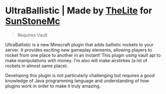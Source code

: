# UltraBallistic | Made by [TheLite](https://github.com/arkrafter/) for [SunStoneMc](http://sunstonesoft.com/)

> Requires Vault

UltraBallistic is a new Minecraft plugin that adds ballistic rockets to your server. It provides exciting new gameplay elements, allowing players to rocket from one place to another in an instant! This plugin using vault api to make manipulations with money. I'm also will make airstirkes (a lot of rockets in almost same place).



Developing this plugin is not particularly challenging but requires a good knowledge of Java programming language and understanding of how plugins work in order to make it truly amazing.
